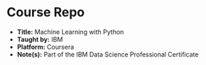 # Course Repo
- **Title:** Machine Learning with Python
- **Taught by:** IBM
- **Platform:** Coursera
- **Note(s):** Part of the IBM Data Science Professional Certificate
